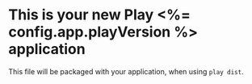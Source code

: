 This is your new Play <%= config.app.playVersion %> application
=====================================

This file will be packaged with your application, when using `play dist`.
